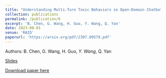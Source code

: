 ```yaml
---
title: "Understanding Multi-Turn Toxic Behaviors in Open-Domain Chatbots"
collection: publications
permalink: /publication/6
excerpt: 'B. Chen, G. Wang, H. Guo, Y. Wang, Q. Yan'
date: 2023-08-01
venue: 'RAID'
paperurl: 'https://arxiv.org/pdf/2307.09579.pdf'
---
```

Authors: B. Chen, G. Wang, H. Guo, _Y. Wang_, Q. Yan

[Slides](https://yuandaw.github.io/publidations/)

[Download paper here](https://arxiv.org/pdf/2307.09579.pdf)
